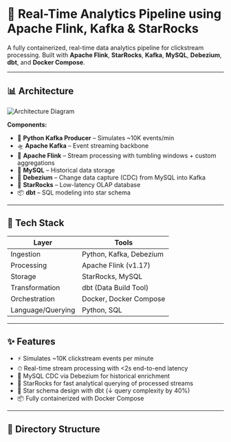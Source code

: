 # 🚀 Real-Time Analytics Pipeline using Apache Flink, Kafka & StarRocks

A fully containerized, real-time data analytics pipeline for clickstream processing. Built with **Apache Flink**, **StarRocks**, **Kafka**, **MySQL**, **Debezium**, **dbt**, and **Docker Compose**.

---

## 📊 Architecture

![Architecture Diagram](./assets/data_pipeline_diagram.png)

**Components:**
- 🐍 **Python Kafka Producer** – Simulates ~10K events/min
- 🛸 **Apache Kafka** – Event streaming backbone
- 🔁 **Apache Flink** – Stream processing with tumbling windows + custom aggregations
- 🐘 **MySQL** – Historical data storage
- 🔁 **Debezium** – Change data capture (CDC) from MySQL into Kafka
- 💎 **StarRocks** – Low-latency OLAP database
- 📦 **dbt** – SQL modeling into star schema

---

## 🧰 Tech Stack

| Layer              | Tools                                  |
|-------------------|----------------------------------------|
| Ingestion          | Python, Kafka, Debezium                |
| Processing         | Apache Flink (v1.17)                   |
| Storage            | StarRocks, MySQL                       |
| Transformation     | dbt (Data Build Tool)                  |
| Orchestration      | Docker, Docker Compose                 |
| Language/Querying  | Python, SQL                            |

---

## ✨ Features

- ⚡ Simulates ~10K clickstream events per minute
- ⏱ Real-time stream processing with <2s end-to-end latency
- 🔄 MySQL CDC via Debezium for historical enrichment
- 💾 StarRocks for fast analytical querying of processed streams
- 🔧 Star schema design with dbt (↓ query complexity by 40%)
- 📦 Fully containerized with Docker Compose

---

## 📂 Directory Structure

